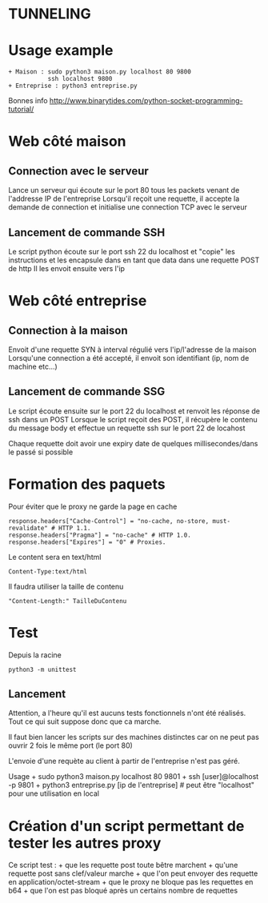 # TUNNELING

# Usage example
    + Maison : sudo python3 maison.py localhost 80 9800
               ssh localhost 9800
    + Entreprise : python3 entreprise.py
 

Bonnes info
http://www.binarytides.com/python-socket-programming-tutorial/

# Web côté maison
## Connection avec le serveur
Lance un serveur qui écoute sur le port 80 tous les packets venant de l'addresse IP de l'entreprise
Lorsqu'il reçoit une requette, il accepte la demande de connection et initialise une connection TCP avec le serveur

## Lancement de commande SSH 
Le script python écoute sur le port ssh 22 du localhost et "copie" les instructions et les encapsule dans en tant que data dans une requette POST de http
Il les envoit ensuite vers l'ip

# Web côté entreprise
## Connection à la maison
Envoit d'une requette SYN à interval régulié vers l'ip/l'adresse de la maison
Lorsqu'une connection a été accepté, il envoit son identifiant (ip, nom de machine etc...)

## Lancement de commande SSG
Le script écoute ensuite sur le port 22 du localhost et renvoit les réponse de ssh dans un POST
Lorsque le script reçoit des POST, il récupère le contenu du message body et effectue un requette ssh sur le port 22 de locahost

Chaque requette doit avoir une expiry date de quelques millisecondes/dans le passé si possible

# Formation des paquets
Pour éviter que le proxy ne garde la page en cache
```
response.headers["Cache-Control"] = "no-cache, no-store, must-revalidate" # HTTP 1.1.
response.headers["Pragma"] = "no-cache" # HTTP 1.0.
response.headers["Expires"] = "0" # Proxies.
```
Le content sera en text/html
```
Content-Type:text/html
```
Il faudra utiliser la taille de contenu
```
"Content-Length:" TailleDuContenu 
```

# Test
Depuis la racine
```
python3 -m unittest
```


## Lancement 
Attention, a l'heure qu'il est aucuns tests fonctionnels
n'ont été réalisés. Tout ce qui suit suppose donc que ca marche.

Il faut bien lancer les scripts sur des machines distinctes car
on ne peut pas ouvrir 2 fois le même port (le port 80)

L'envoie d'une requète au client à partir de l'entreprise n'est pas géré.

Usage 
    + sudo python3 maison.py localhost 80 9801
    + ssh [user]@localhost -p 9801
    + python3 entreprise.py [ip de l'entreprise] # peut être "localhost" pour une utilisation en local

# Création d'un script permettant de tester les autres proxy
Ce script test :
    + que les requette post toute bêtre marchent
    + qu'une requette post sans clef/valeur marche
    + que l'on peut envoyer des requette en application/octet-stream
    + que le proxy ne bloque pas les requettes en b64
    + que l'on est pas bloqué après un certains nombre de requettes
